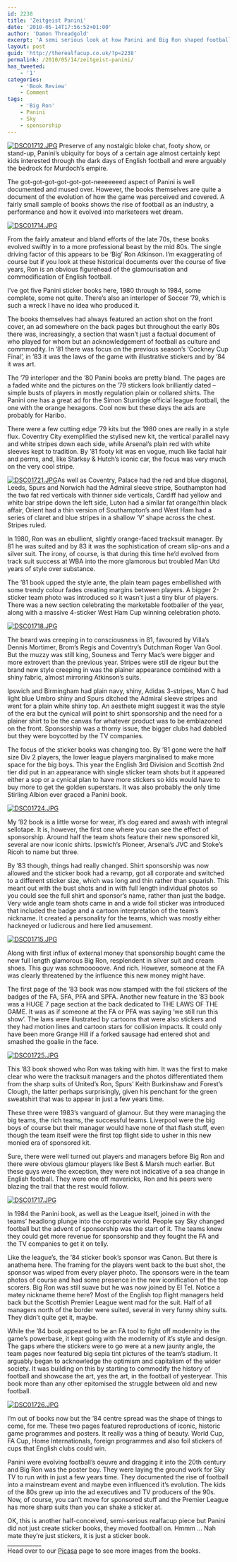 ```yaml
---
id: 2238
title: 'Zeitgeist Panini'
date: '2010-05-14T17:56:52+01:00'
author: 'Damon Threadgold'
excerpt: 'A semi serious look at how Panini and Big Ron shaped football or, less seriously, how kit fashion evolved in the 80s ... the books themselves are documents of the commodification of football from 79-84.'
layout: post
guid: 'http://therealfacup.co.uk/?p=2238'
permalink: /2010/05/14/zeitgeist-panini/
has_tweeted:
    - '1'
categories:
    - 'Book Review'
    - Comment
tags:
    - 'Big Ron'
    - Panini
    - Sky
    - sponsorship
---
```


[![DSC01712.JPG](http://lh4.ggpht.com/_3L4_Y2OBz2M/S-1noFyS3HI/AAAAAAAACGI/QVDehGFFlVQ/DSC01712.JPG?imgmax=200)](http://lh4.ggpht.com/_3L4_Y2OBz2M/S-1noFyS3HI/AAAAAAAACGI/QVDehGFFlVQ/DSC01712.JPG?imgmax=640) Preserve of any nostalgic bloke chat, footy show, or stand-up, Panini’s ubiquity for boys of a certain age almost certainly kept kids interested through the dark days of English football and were arguably the bedrock for Murdoch’s empire.

The got-got-got-got-got-got-neeeeeeed aspect of Panini is well documented and mused over. However, the books themselves are quite a document of the evolution of how the game was perceived and covered. A fairly small sample of books shows the rise of football as an industry, a performance and how it evolved into marketeers wet dream.

[![DSC01714.JPG](http://lh5.ggpht.com/_3L4_Y2OBz2M/S-1noRNinNI/AAAAAAAACE8/aUEkJbCoazk/DSC01714.JPG?imgmax=200)](http://lh5.ggpht.com/_3L4_Y2OBz2M/S-1noRNinNI/AAAAAAAACE8/aUEkJbCoazk/DSC01714.JPG?imgmax=640)

From the fairly amateur and bland efforts of the late 70s, these books evolved swiftly in to a more professional beast by the mid 80s. The single driving factor of this appears to be ‘Big’ Ron Atkinson. I’m exaggerating of course but if you look at these historical documents over the course of five years, Ron is an obvious figurehead of the glamourisation and commodification of English football.

I’ve got five Panini sticker books here, 1980 through to 1984, some complete, some not quite. There’s also an interloper of Soccer ’79, which is such a wreck I have no idea who produced it.

The books themselves had always featured an action shot on the front cover, an ad somewhere on the back pages but throughout the early 80s there was, increasingly, a section that wasn’t just a factual document of who played for whom but an acknowledgement of football as culture and commmodity. In ’81 there was focus on the previous season’s ‘Cockney Cup Final’, in ’83 it was the laws of the game with illustrative stickers and by ’84 it was art.

The ’79 interloper and the ’80 Panini books are pretty bland. The pages are a faded white and the pictures on the ’79 stickers look brilliantly dated – simple busts of players in mostly regulation plain or collared shirts. The Panini one has a great ad for the Simon Sturridge official league football, the one with the orange hexagons. Cool now but these days the ads are probably for Haribo.

There were a few cutting edge ’79 kits but the 1980 ones are really in a style flux. Coventry City exemplified the stylised new kit, the vertical parallel navy and white stripes down each side, while Arsenal’s plain red with white sleeves kept to tradition. By ’81 footy kit was en vogue, much like facial hair and perms, and, like Starksy &amp; Hutch’s iconic car, the focus was very much on the very cool stripe.

[![DSC01721.JPG](http://lh4.ggpht.com/_3L4_Y2OBz2M/S-1qtJpmiwI/AAAAAAAACG8/Euj7bey8ZfQ/DSC01721.JPG?imgmax=200)](http://lh4.ggpht.com/_3L4_Y2OBz2M/S-1qtJpmiwI/AAAAAAAACG8/Euj7bey8ZfQ/DSC01721.JPG?imgmax=640)As well as Coventry, Palace had the red and blue diagonal, Leeds, Spurs and Norwich had the Admiral sleeve stripe, Southampton had the two fat red verticals with thinner side verticals, Cardiff had yellow and white bar stripe down the left side, Luton had a similar fat orange/thin black affair, Orient had a thin version of Southampton’s and West Ham had a series of claret and blue stripes in a shallow ‘V’ shape across the chest. Stripes ruled.

In 1980, Ron was an ebullient, slightly orange-faced tracksuit manager. By 81 he was suited and by 83 it was the sophistication of cream slip-ons and a silver suit. The irony, of course, is that during this time he’d evolved from track suit success at WBA into the more glamorous but troubled Man Utd years of style over substance.

The ’81 book upped the style ante, the plain team pages embellished with some trendy colour fades creating margins between players. A bigger 2-sticker team photo was introduced so it wasn’t just a tiny blur of players. There was a new section celebrating the marketable footballer of the year, along with a massive 4-sticker West Ham Cup winning celebration photo.

[![DSC01718.JPG](http://lh3.ggpht.com/_3L4_Y2OBz2M/S-1qrs6vO3I/AAAAAAAACFU/k5iPQgUM-6M/DSC01718.JPG?imgmax=200)](http://lh3.ggpht.com/_3L4_Y2OBz2M/S-1qrs6vO3I/AAAAAAAACFU/k5iPQgUM-6M/DSC01718.JPG?imgmax=640)

The beard was creeping in to consciousness in 81, favoured by Villa’s Dennis Mortimer, Brom’s Regis and Coventry’s Dutchman Roger Van Gool. But the muzzy was still king, Souness and Terry Mac’s were bigger and more extrovert than the previous year. Stripes were still de rigeur but the brand new style creeping in was the plainer appearance combined with a shiny fabric, almost mirroring Atkinson’s suits.

Ipswich and Birmingham had plain navy, shiny, Adidas 3-stripes, Man C had light blue Umbro shiny and Spurs ditched the Admiral sleeve stripes and went for a plain white shiny top. An aesthete might suggest it was the style of the era but the cynical will point to shirt sponsorship and the need for a plainer shirt to be the canvas for whatever product was to be emblazoned on the front. Sponsorship was a thorny issue, the bigger clubs had dabbled but they were boycotted by the TV companies.

The focus of the sticker books was changing too. By ’81 gone were the half size Div 2 players, the lower league players marginalised to make more space for the big boys. This year the English 3rd Division and Scottish 2nd tier did put in an appearance with single sticker team shots but it appeared either a sop or a cynical plan to have more stickers so kids would have to buy more to get the golden superstars. It was also probably the only time Stirling Albion ever graced a Panini book.

[![DSC01724.JPG](http://lh6.ggpht.com/_3L4_Y2OBz2M/S-1rdiIOjcI/AAAAAAAACHc/BnM00b_j96s/DSC01724.JPG?imgmax=200)](http://lh6.ggpht.com/_3L4_Y2OBz2M/S-1rdiIOjcI/AAAAAAAACHc/BnM00b_j96s/DSC01724.JPG?imgmax=640)

My ’82 book is a little worse for wear, it’s dog eared and awash with integral sellotape. It is, however, the first one where you can see the effect of sponsorship. Around half the team shots feature their new sponsored kit, several are now iconic shirts. Ipswich’s Pioneer, Arsenal’s JVC and Stoke’s Ricoh to name but three.

By ’83 though, things had really changed. Shirt sponsorship was now allowed and the sticker book had a revamp, got all corporate and switched to a different sticker size, which was long and thin rather than squarish. This meant out with the bust shots and in with full length individual photos so you could see the full shirt and sponsor’s name, rather than just the badge. Very wide angle team shots came in and a wide foil sticker was introduced that included the badge and a cartoon interpretation of the team’s nickname. It created a personality for the teams, which was mostly either hackneyed or ludicrous and here lied amusement.

[![DSC01715.JPG](http://lh5.ggpht.com/_3L4_Y2OBz2M/S-1no0R0TyI/AAAAAAAACGU/mWPfJ8SYb-A/DSC01715.JPG?imgmax=200)](http://lh5.ggpht.com/_3L4_Y2OBz2M/S-1no0R0TyI/AAAAAAAACGU/mWPfJ8SYb-A/DSC01715.JPG?imgmax=640)

Along with first influx of external money that sponsorship bought came the new full length glamorous Big Ron, resplendent in silver suit and cream shoes. This guy was schmooooove. And rich. However, someone at the FA was clearly threatened by the influence this new money might have.

The first page of the ’83 book was now stamped with the foil stickers of the badges of the FA, SFA, PFA and SPFA. Another new feature in the ’83 book was a HUGE 7 page section at the back dedicated to THE LAWS OF THE GAME. It was as if someone at the FA or PFA was saying ‘we still run this show’. The laws were illustrated by cartoons that were also stickers and they had motion lines and cartoon stars for collision impacts. It could only have been more Grange Hill if a forked sausage had entered shot and smashed the goalie in the face.

[![DSC01725.JPG](http://lh4.ggpht.com/_3L4_Y2OBz2M/S-1reO0qcJI/AAAAAAAACHg/29r2A5ZS_ZQ/DSC01725.JPG?imgmax=200)](http://lh4.ggpht.com/_3L4_Y2OBz2M/S-1reO0qcJI/AAAAAAAACHg/29r2A5ZS_ZQ/DSC01725.JPG?imgmax=640)

This ’83 book showed who Ron was taking with him. It was the first to make clear who were the tracksuit managers and the photos differentiated them from the sharp suits of United’s Ron, Spurs’ Keith Burkinshaw and Forest’s Clough, the latter perhaps surprisingly, given his penchant for the green sweatshirt that was to appear in just a few years time.

These three were 1983’s vanguard of glamour. But they were managing the big teams, the rich teams, the successful teams. Liverpool were the big boys of course but their manager would have none of that flash stuff, even though the team itself were the first top flight side to usher in this new monied era of sponsored kit.

Sure, there were well turned out players and managers before Big Ron and there were obvious glamour players like Best &amp; Marsh much earlier. But these guys were the exception, they were not indicative of a sea change in English football. They were one off mavericks, Ron and his peers were blazing the trail that the rest would follow.

[![DSC01717.JPG](http://lh4.ggpht.com/_3L4_Y2OBz2M/S-1npztnxHI/AAAAAAAACGs/1kEXCIggpuw/DSC01717.JPG?imgmax=200)](http://lh4.ggpht.com/_3L4_Y2OBz2M/S-1npztnxHI/AAAAAAAACGs/1kEXCIggpuw/DSC01717.JPG?imgmax=640)

In 1984 the Panini book, as well as the League itself, joined in with the teams’ headlong plunge into the corporate world. People say Sky changed football but the advent of sponsorship was the start of it. The teams knew they could get more revenue for sponsorship and they fought the FA and the TV companies to get it on telly.

Like the league’s, the ’84 sticker book’s sponsor was Canon. But there is anathema here. The framing for the players went back to the bust shot, the sponsor was wiped from every player photo. The sponsors were in the team photos of course and had some presence in the new iconification of the top scorers. Big Ron was still suave but he was now joined by El Tel. Notice a matey nickname theme here? Most of the English top flight managers held back but the Scottish Premier League went mad for the suit. Half of all managers north of the border were suited, several in very funny shiny suits. They didn’t quite get it, maybe.

While the ’84 book appeared to be an FA tool to fight off modernity in the game’s powerbase, it kept going with the modernity of it’s style and design. The gaps where the stickers were to go were at a new jaunty angle, the team pages now featured big sepia tint pictures of the team’s stadium. It arguably began to acknowledge the optimism and capitalism of the wider society. It was building on this by starting to commodify the history of football and showcase the art, yes the art, in the football of yesteryear. This book more than any other epitomised the struggle between old and new football.

[![DSC01726.JPG](http://lh6.ggpht.com/_3L4_Y2OBz2M/S-1renkiGaI/AAAAAAAACF4/7HEPwBpkcw4/DSC01726.JPG?imgmax=200)](http://lh6.ggpht.com/_3L4_Y2OBz2M/S-1renkiGaI/AAAAAAAACF4/7HEPwBpkcw4/DSC01726.JPG?imgmax=640)

I’m out of books now but the ’84 centre spread was the shape of things to come, for me. These two pages featured reproductions of iconic, historic game programmes and posters. It really was a thing of beauty. World Cup, FA Cup, Home Internationals, foreign programmes and also foil stickers of cups that English clubs could win.

Panini were evolving football’s oeuvre and dragging it into the 20th century and Big Ron was the poster boy. They were laying the ground work for Sky TV to run with in just a few years time. They documented the rise of football into a mainstream event and maybe even influenced it’s evolution. The kids of the 80s grew up into the ad executives and TV producers of the 90s. Now, of course, you can’t move for sponsored stuff and the Premier League has more sharp suits than you can shake a sticker at.

OK, this is another half-conceived, semi-serious realfacup piece but Panini did not just create sticker books, they moved football on. Hmmm … Nah mate they’re just stickers, it is just a sticker book.  
\_\_\_\_\_\_\_\_\_\_\_\_  
Head over to our [Picasa](http://picasaweb.google.com/realfacup/Panini#) page to see more images from the books.